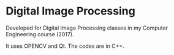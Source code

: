 # Digital Image Processing

Developed for Digital Image Processing classes in my Computer Engineering course (2017). 

It uses OPENCV and Qt. The codes are in C++.
